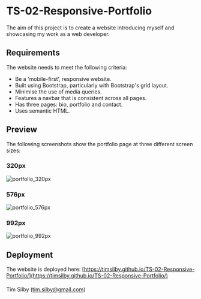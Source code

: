 # TS-02-Responsive-Portfolio

The aim of this project is to create a website introducing myself and showcasing my work as a web developer.

## Requirements

The website needs to meet the following criteria:
* Be a 'mobile-first', responsive website.
* Built using Bootstrap, particularly with Bootstrap's grid layout.
* Minimise the use of media queries.
* Features a navbar that is consistent across all pages.
* Has three pages: bio, portfolio and contact.
* Uses semantic HTML.

## Preview

The following screenshots show the portfolio page at three different screen sizes:


### 320px

![portfolio_320px](https://user-images.githubusercontent.com/69242373/91299071-6b7aef80-e7e4-11ea-997e-e78e75c5c611.png)

### 576px

![portfolio_576px](https://user-images.githubusercontent.com/69242373/91299119-7a61a200-e7e4-11ea-8b01-0c8ae1fe9cc9.png)

### 992px

![portfolio_992px](https://user-images.githubusercontent.com/69242373/91299127-7c2b6580-e7e4-11ea-83d2-ed8b8bdd0cd7.png)


## Deployment

The website is deployed here: [https://timsilby.github.io/TS-02-Responsive-Portfolio/](https://timsilby.github.io/TS-02-Responsive-Portfolio/)

####
Tim Silby (tim.silby@gmail.com)
